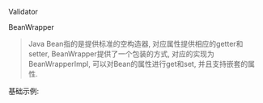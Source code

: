 Validator


BeanWrapper
> Java Bean指的是提供标准的空构造器, 对应属性提供相应的getter和setter, BeanWrapper提供了一个包装的方式, 对应的实现为
> BeanWrapperImpl, 可以对Bean的属性进行get和set, 并且支持嵌套的属性.

基础示例:
